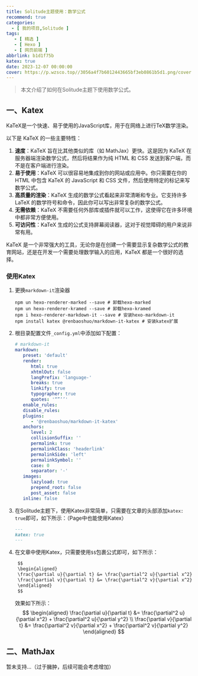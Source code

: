 ```yaml
---
title: Solitude主题使用：数学公式
recommend: true
categories:
  - [ 我的项目,Solitude ]
tags:
   - [ 精选 ]
   - [ Hexo ]
   - [ 网页前端 ]
abbrlink: b1d1f75b
katex: true
date: 2023-12-07 00:00:00
cover: https://p.wzsco.top//3056a4f7b6012443665bf3eb0861b5d1.png/cover
---
```


> 本文介绍了如何在Solitude主题下使用数学公式。

## 一、Katex

KaTeX是一个快速、易于使用的JavaScript库，用于在网络上进行TeX数学渲染。

以下是 KaTeX 的一些主要特性：

1. **速度**：KaTeX 旨在比其他类似的库（如 MathJax）更快。这是因为 KaTeX 在服务器端渲染数学公式，然后将结果作为纯 HTML 和 CSS 发送到客户端，而不是在客户端进行渲染。
2. **易于使用**：KaTeX 可以很容易地集成到你的网站或应用中。你只需要在你的 HTML 中包含 KaTeX 的 JavaScript 和 CSS 文件，然后使用特定的标记来写数学公式。
3. **高质量的渲染**：KaTeX 生成的数学公式看起来非常清晰和专业。它支持许多 LaTeX 的数学符号和命令，因此你可以写出非常复杂的数学公式。
4. **无需依赖**：KaTeX 不需要任何外部库或插件就可以工作，这使得它在许多环境中都非常方便使用。
5. **可访问性**：KaTeX 生成的公式支持屏幕阅读器，这对于视觉障碍的用户来说非常有用。

KaTeX 是一个非常强大的工具，无论你是在创建一个需要显示复杂数学公式的教育网站，还是在开发一个需要处理数学输入的应用，KaTeX 都是一个很好的选择。

### 使用Katex

1. 更换`markdown-it`渲染器
    ```shell
    npm un hexo-renderer-marked --save # 卸载hexo-marked
    npm un hexo-renderer-kramed --save # 卸载hexo-kramed
    npm i hexo-renderer-markdown-it --save # 安装hexo-markdown-it
    npm install katex @renbaoshuo/markdown-it-katex # 安装katex扩展
    ```
2. 根目录配置文件`_config.yml`中添加如下配置：
   ```yaml
   # markdown-it
   markdown:
      preset: 'default'
      render:
         html: true
         xhtmlOut: false
         langPrefix: 'language-'
         breaks: true
         linkify: true
         typographer: true
         quotes: '“”‘’'
      enable_rules:
      disable_rules:
      plugins:
         - '@renbaoshuo/markdown-it-katex'
      anchors:
         level: 2
         collisionSuffix: ''
         permalink: true
         permalinkClass: 'headerlink'
         permalinkSide: 'left'
         permalinkSymbol: ''
         case: 0
         separator: '-'
      images:
         lazyload: true
         prepend_root: false
         post_asset: false
      inline: false   
   ```
3. 在Solitude主题下，使用Katex非常简单，只需要在文章的头部添加`katex: true`即可，如下所示：（Page中也能使用Katex）
   ```markdown
   ---
   katex: true
   ---
   ```
4. 在文章中使用Katex，只需要使用`$$`包裹公式即可，如下所示：
   ```markdown
    $$
    \begin{aligned}
    \frac{\partial u}{\partial t} &= \frac{\partial^2 u}{\partial x^2} + \frac{\partial^2 u}{\partial y^2} \\
    \frac{\partial v}{\partial t} &= \frac{\partial^2 v}{\partial x^2} + \frac{\partial^2 v}{\partial y^2}
    \end{aligned}
    $$
    ```
    效果如下所示：
   $$
   \begin{aligned}
   \frac{\partial u}{\partial t} &= \frac{\partial^2 u}{\partial x^2} + \frac{\partial^2 u}{\partial y^2} \\
   \frac{\partial v}{\partial t} &= \frac{\partial^2 v}{\partial x^2} + \frac{\partial^2 v}{\partial y^2}
   \end{aligned}
   $$

## 二、MathJax
   暂未支持...（过于臃肿，后续可能会考虑增加）